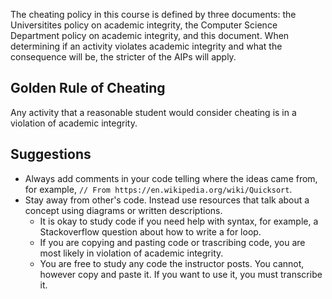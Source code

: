The cheating policy in this course is defined by three documents: the Universitites policy on academic integrity, the Computer Science Department policy on academic integrity, and this document. When determining if an activity violates academic integrity and what the consequence will be, the stricter of the AIPs will apply.

 
## Golden Rule of Cheating

Any activity that a reasonable student would consider cheating is in a violation of academic integrity.

## Suggestions

- Always add comments in your code telling where the ideas came from, for example, `// From https://en.wikipedia.org/wiki/Quicksort`.
- Stay away from other's code. Instead use resources that talk about a concept using diagrams or written descriptions.
  - It is okay to study code if you need help with syntax, for example, a Stackoverflow question about how to write a for loop.
  - If you are copying and pasting code or trascribing code, you are most likely in violation of academic integrity.
  - You are free to study any code the instructor posts. You cannot, however copy and paste it. If you want to use it, you must transcribe it.

